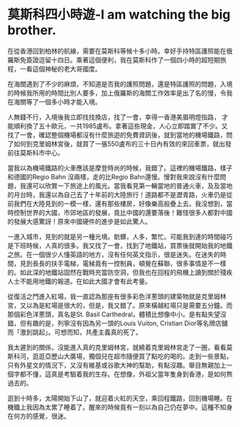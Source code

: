 # 莫斯科四小時遊-I am watching the big brother.

在從香港回到柏林的航線，需要在莫斯科等候十多小時。幸好手持特區護照能在俄羅斯免簽證逗留十四日。乘著這個便利，我在莫斯科作了一個四小時的超短期旅程，一看這個神秘的老大哥國度。

在海關遇到了不少的麻煩，不知道是否我的護照問題，還是特區護照的問題，入境的時候我所用的時間比別人要多，加上俄羅斯的海關工作效率是出了名的慢，令我在海關等了一個多小時才能入境。

人無錢不行，入境後我立即找找換店，找了一會，幸得一香港美眉明燈指路， 才能順利換了五十歐元，一共1985盧布。拿著這些現金，人心立即踏實了不少。又找了一會，確認整個機場都沒有什麼旅遊的免費資訊後，就到當地的機場鐵路，問了如何到克里姆林宮後，就買了一張550盧布的三十日內有效的來回車票，就出發前往莫斯科市中心。

當我以為機場鐵路的火車應該是摩登時尚的時候，我錯了。這裡的機場鐵路，樣子和德國的Regio Bahn 沒兩樣，走的比Regio Bahn還慢。慢對我來說沒有什麼問題，我還可以欣賞一下旅途上的風光。當我看見第一輛當地的普通火車，及及當地的月台時，我還以為自己去了十年前的大陸旅行！道路都不是瀝青路，火車仍是從前我們在大陸見到的一模一樣，還有那些樓房，好像樂高般疊上去。我沒想到，當時控制世界的大國，市郊地區的發展，竟比中國的還要落後！難怪很多人都對中國的發展大感驚訝！原來中國硬件的進步是如此驚人。

一進入城市，見到的就是另一種光境。骯髒，人多，繁忙。可能我到達的時間碰巧是下班時候，人真的很多。我又找了一會，找到了地鐵站，買票後就開始我的地鐵之旅。在一個很少人懂英語的地方，沒有任何英文指示，很是迷失。在迷失的時間，見到長長的扶手電梯，電梯竟有一控制員，頓覺在蘇聯，很多事情是不一樣的。如此深的地鐵站固然在戰時充當防空洞，但我也在回程的飛機上讀到關於殘疾人士不能用地鐵的報道。在如此大國才會有此考量。

從復活之門進入紅場，我一直認為那座有很多彩色洋蔥頭的建築物就是克里姆林宮，又以為是紅場是很大的，但是，我又錯了。原來橫越紅場只是需要五分鐘。而那個彩色洋蔥頭，真名是St. Basil Carthedral，體積比想像中小。是有點失望沒錯，但有趣的是，列寧沒有因為另一頭的Louis Vuiton, Cristian Dior等名牌店舖而「激到跳起」。可想而知，共產主義真的死了。

我太遲到的關係，沒能進入真的克里姆林宮，就繞着克里姆林宮走了一圈，看看莫斯科河，逛逛亞歷山大廣場，獨個兒在超市隨便買了點吃的喝的。走到一些景點，只有外星文的情況下，又沒有維基或谷歌大神的幫助，有點沒趣。舉目無親加上一個字都不懂，這真是考驗着我的生存。在想像，外祖父當年隻身到香港，是如何熬過去的。

逛到十時多，太陽開始下山了，就迎着火紅的天空，乘回程鐵路，回到機場睡。在機鐵上我因為太累了睡着了。醒來的時候竟有一刻以為自己仍在夢中。這種不知身在何方的感覺，很迷。